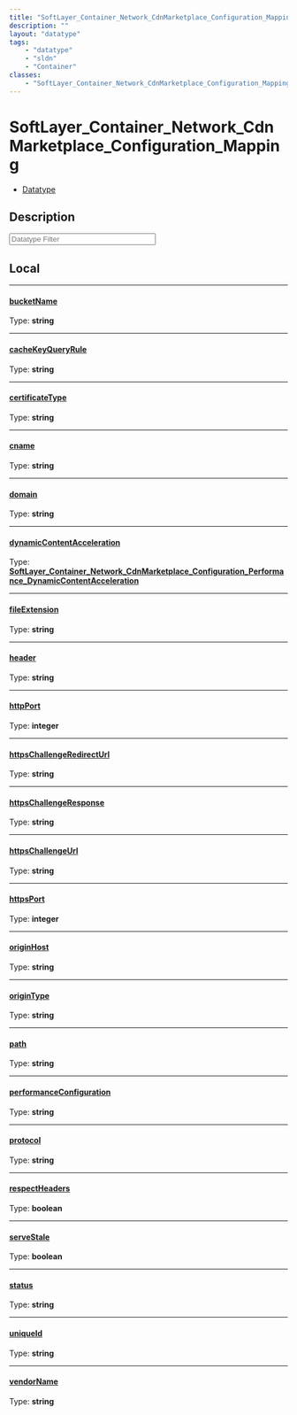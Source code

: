 ```yaml
---
title: "SoftLayer_Container_Network_CdnMarketplace_Configuration_Mapping"
description: ""
layout: "datatype"
tags:
    - "datatype"
    - "sldn"
    - "Container"
classes:
    - "SoftLayer_Container_Network_CdnMarketplace_Configuration_Mapping"
---
```


# SoftLayer_Container_Network_CdnMarketplace_Configuration_Mapping
<div id='service-datatype'>
    <ul id='sldn-reference-tabs'>
        <li id='datatype'> <a href='/reference/datatypes/SoftLayer_Container_Network_CdnMarketplace_Configuration_Mapping' >Datatype</a></li>
    </ul>
</div>

## Description 






<!-- Filer BEGIN -->
<div class="view-filters">
        <div class="clearfix">
            <div class="search-input-box">
                <input placeholder="Datatype Filter" onkeyup="titleSearch(inputId='prop-input', divId='properties', elementClass='prop-row')" 
                    type="text" id="prop-input" value="" size="30" maxlength="128" class="form-text">
            </div>
        </div>
</div>
<!-- Filer END -->

<div id="properties" class="content">
<div id="localProperties" class="prop-content" >

## Local
<div class="prop-row">

-----
[bucketName]: #bucketname
#### [bucketName]
  
<span class="type-label">Type: </span>**string**


</div>
<div class="prop-row">

-----
[cacheKeyQueryRule]: #cachekeyqueryrule
#### [cacheKeyQueryRule]
  
<span class="type-label">Type: </span>**string**


</div>
<div class="prop-row">

-----
[certificateType]: #certificatetype
#### [certificateType]
  
<span class="type-label">Type: </span>**string**


</div>
<div class="prop-row">

-----
[cname]: #cname
#### [cname]
  
<span class="type-label">Type: </span>**string**


</div>
<div class="prop-row">

-----
[domain]: #domain
#### [domain]
  
<span class="type-label">Type: </span>**string**


</div>
<div class="prop-row">

-----
[dynamicContentAcceleration]: #dynamiccontentacceleration
#### [dynamicContentAcceleration]
  
<span class="type-label">Type: </span>**<a href='/reference/datatypes/SoftLayer_Container_Network_CdnMarketplace_Configuration_Performance_DynamicContentAcceleration'>SoftLayer_Container_Network_CdnMarketplace_Configuration_Performance_DynamicContentAcceleration </a>**


</div>
<div class="prop-row">

-----
[fileExtension]: #fileextension
#### [fileExtension]
  
<span class="type-label">Type: </span>**string**


</div>
<div class="prop-row">

-----
[header]: #header
#### [header]
  
<span class="type-label">Type: </span>**string**


</div>
<div class="prop-row">

-----
[httpPort]: #httpport
#### [httpPort]
  
<span class="type-label">Type: </span>**integer**


</div>
<div class="prop-row">

-----
[httpsChallengeRedirectUrl]: #httpschallengeredirecturl
#### [httpsChallengeRedirectUrl]
  
<span class="type-label">Type: </span>**string**


</div>
<div class="prop-row">

-----
[httpsChallengeResponse]: #httpschallengeresponse
#### [httpsChallengeResponse]
  
<span class="type-label">Type: </span>**string**


</div>
<div class="prop-row">

-----
[httpsChallengeUrl]: #httpschallengeurl
#### [httpsChallengeUrl]
  
<span class="type-label">Type: </span>**string**


</div>
<div class="prop-row">

-----
[httpsPort]: #httpsport
#### [httpsPort]
  
<span class="type-label">Type: </span>**integer**


</div>
<div class="prop-row">

-----
[originHost]: #originhost
#### [originHost]
  
<span class="type-label">Type: </span>**string**


</div>
<div class="prop-row">

-----
[originType]: #origintype
#### [originType]
  
<span class="type-label">Type: </span>**string**


</div>
<div class="prop-row">

-----
[path]: #path
#### [path]
  
<span class="type-label">Type: </span>**string**


</div>
<div class="prop-row">

-----
[performanceConfiguration]: #performanceconfiguration
#### [performanceConfiguration]
  
<span class="type-label">Type: </span>**string**


</div>
<div class="prop-row">

-----
[protocol]: #protocol
#### [protocol]
  
<span class="type-label">Type: </span>**string**


</div>
<div class="prop-row">

-----
[respectHeaders]: #respectheaders
#### [respectHeaders]
  
<span class="type-label">Type: </span>**boolean**


</div>
<div class="prop-row">

-----
[serveStale]: #servestale
#### [serveStale]
  
<span class="type-label">Type: </span>**boolean**


</div>
<div class="prop-row">

-----
[status]: #status
#### [status]
  
<span class="type-label">Type: </span>**string**


</div>
<div class="prop-row">

-----
[uniqueId]: #uniqueid
#### [uniqueId]
  
<span class="type-label">Type: </span>**string**


</div>
<div class="prop-row">

-----
[vendorName]: #vendorname
#### [vendorName]
  
<span class="type-label">Type: </span>**string**


</div>
</div>
<!-- LOCAL PROPERTY END -->

</div>


